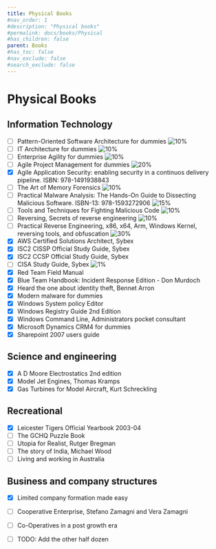 ```yaml
---
title: Physical Books
#nav_order: 1
#description: "Physical books"
#permalink: docs/books/Physical
#has_children: false
parent: Books
#has_toc: false
#nav_exclude: false
#search_exclude: false
---
```


# Physical Books

## Information Technology

- [ ] Pattern-Oriented Software Architecture for dummies ![10%](https://progress-bar.dev/10)
- [ ] IT Architecture for dummies ![10%](https://progress-bar.dev/10)
- [ ] Enterprise Agility for dummies ![10%](https://progress-bar.dev/10)
- [ ] Agile Project Management for dummies ![20%](https://progress-bar.dev/20)
- [X] Agile Application Security: enabling security in a continuos delivery pipeline. ISBN: 978-1491938843
- [ ] The Art of Memory Forensics ![10%](https://progress-bar.dev/10) 
- [ ] Practical Malware Analysis: The Hands-On Guide to Dissecting Malicious Software. ISBN-13: 978-1593272906 ![15%](https://progress-bar.dev/15)
- [ ] Tools and Techniques for Fighting Malicious Code ![10%](https://progress-bar.dev/10)
- [ ] Reversing, Secrets of reverse engineering ![10%](https://progress-bar.dev/10)
- [ ] Practical Reverse Engineering, x86, x64, Arm, Windows Kernel, reversing tools, and obfuscation ![30%](https://progress-bar.dev/30)
- [X] AWS Certified Solutions Architect, Sybex
- [X] ISC2 CISSP Official Study Guide, Sybex
- [X] ISC2 CCSP Official Study Guide, Sybex
- [ ] CISA Study Guide, Sybex ![1%](https://progress-bar.dev/1)
- [X] Red Team Field Manual
- [X] Blue Team Handbook: Incident Response Edition - Don Murdoch
- [X] Heard the one about identity theft, Bennet Arron
- [X] Modern malware for dummies
- [X] Windows System policy Editor
- [X] Windows Registry Guide 2nd Edition
- [X] Windows Command Line, Administrators pocket consultant
- [X] Microsoft Dynamics CRM4 for dummies
- [X] Sharepoint 2007 users guide

## Science and engineering

- [X] A D Moore Electrostatics 2nd edition
- [X] Model Jet Engines, Thomas Kramps
- [X] Gas Turbines for Model Aircraft, Kurt Schreckling

## Recreational

- [X] Leicester Tigers Official Yearbook 2003-04
- [ ] The GCHQ Puzzle Book
- [ ] Utopia for Realist, Rutger Bregman
- [ ] The story of India, Michael Wood
- [ ] Living and working in Australia

## Business and company structures

- [X] Limited company formation made easy
- [ ] Cooperative Enterprise, Stefano Zamagni and Vera Zamagni
- [ ] Co-Operatives in a post growth era

- [ ] TODO: Add the other half dozen

